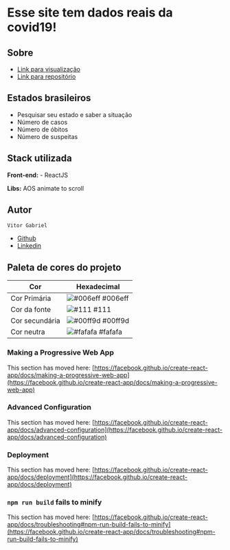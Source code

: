 
# Esse site tem dados reais da covid19!


## Sobre

 - [Link para visualização](https://coronabrr.netlify.app/)
 - [Link para repositório](https://github.com/vgabrielk/CovidAPI)

## Estados brasileiros

- Pesquisar seu estado e saber a situação
- Número de casos
- Número de óbitos
- Número de suspeitas


## Stack utilizada

**Front-end:** - ReactJS

**Libs:** AOS animate to scroll
## Autor

`Vitor Gabriel`

- [Github ](https://www.github.com/vgabrielk)
- [Linkedin](https://www.linkedin.com/in/vitorfelix03/)
## Paleta de cores do projeto
| Cor               | Hexadecimal                                                |
| ----------------- | ---------------------------------------------------------------- |
| Cor Primária       | ![#006eff](https://via.placeholder.com/10/006eff?text=+) #006eff |
| Cor da fonte       | ![#111](https://via.placeholder.com/10/111?text=+) #111 |
| Cor secundária       | ![#00ff9d](https://via.placeholder.com/10/00ff9d?text=+) #00ff9d |
| Cor neutra       | ![#fafafa](https://via.placeholder.com/10/fafafa?text=+) #fafafa |



### Making a Progressive Web App

This section has moved here: [https://facebook.github.io/create-react-app/docs/making-a-progressive-web-app](https://facebook.github.io/create-react-app/docs/making-a-progressive-web-app)

### Advanced Configuration

This section has moved here: [https://facebook.github.io/create-react-app/docs/advanced-configuration](https://facebook.github.io/create-react-app/docs/advanced-configuration)

### Deployment

This section has moved here: [https://facebook.github.io/create-react-app/docs/deployment](https://facebook.github.io/create-react-app/docs/deployment)

### `npm run build` fails to minify

This section has moved here: [https://facebook.github.io/create-react-app/docs/troubleshooting#npm-run-build-fails-to-minify](https://facebook.github.io/create-react-app/docs/troubleshooting#npm-run-build-fails-to-minify)
